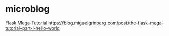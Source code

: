 # microblog
Flask Mega-Tutorial https://blog.miguelgrinberg.com/post/the-flask-mega-tutorial-part-i-hello-world

